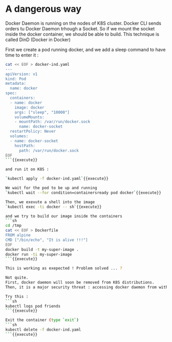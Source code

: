 # A dangerous way

Docker Daemon is running on the nodes of K8S cluster. Docker CLI sends orders tu Docker Daemon trhough a Socket. So if we mount the socket inside the docker container, we should be able to build.
This technique is called DinD (Docker in Docker)

First we create a pod running docker, and we add a sleep command to have time to enter it :
```sh
cat << EOF > docker-ind.yaml
---
apiVersion: v1
kind: Pod
metadata:
  name: docker
spec:
  containers:
  - name: docker
    image: docker
    args: ["sleep", "10000"]
    volumeMounts:
    - mountPath: /var/run/docker.sock
      name: docker-socket
  restartPolicy: Never
  volumes:
  - name: docker-socket
    hostPath:
      path: /var/run/docker.sock
EOF
```{{execute}}

and run it on K8S :

`kubectl apply -f docker-ind.yaml`{{execute}}

We wait for the pod to be up and running
`kubectl wait --for condition=containersready pod docker`{{execute}}

Then, we exevute a shell into the image
`kubectl exec -ti docker -- sh`{{execute}}

and we try to build our image inside the containers
```sh
cd /tmp
cat << EOF > Dockerfile
FROM alpine
CMD ["/bin/echo", "It is alive !!!"]
EOF
docker build -t my-super-image .
docker run -ti my-super-image
```{{execute}}

This is working as exepected ! Problem solved ... ?

Not quite.
First, docker daemon will soon be removed from K8S distributions.
Then, it is a major security threat : accessing docker daemon from within a container could lead to messy stuff.

Try this :
```sh
kubectl logs pod friends
```{{execute}}

Exit the container (type `exit`)
```sh
kubectl delete -f docker-ind.yaml
```{{execute}}
